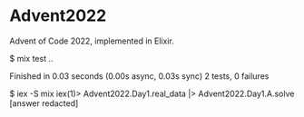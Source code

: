 # Advent2022

Advent of Code 2022, implemented in Elixir.

$ mix test
..

Finished in 0.03 seconds (0.00s async, 0.03s sync)
2 tests, 0 failures

$ iex -S mix
iex(1)> Advent2022.Day1.real_data |> Advent2022.Day1.A.solve
[answer redacted]
